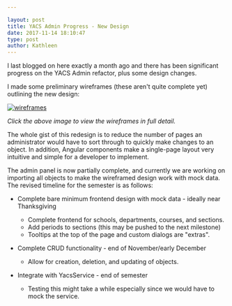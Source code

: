 ```yaml
---

layout: post
title: YACS Admin Progress - New Design
date: 2017-11-14 18:10:47
type: post
author: Kathleen
---
```


I last blogged on here exactly a month ago and there has been significant progress on the YACS Admin refactor, plus some design changes.

I made some preliminary wireframes (these aren't quite complete yet) outlining the new design:

[![wireframes](https://i.imgur.com/GgDkqjG.png)](https://i.imgur.com/GgDkqjG.png)

*Click the above image to view the wireframes in full detail.*

The whole gist of this redesign is to reduce the number of pages an administrator would have to sort through to quickly make changes to an object. In addition, Angular components make a single-page layout very intuitive and simple for a developer to implement.

The admin panel is now partially complete, and currently we are working on importing all objects to make the wireframed design work with mock data. The revised timeline for the semester is as follows:

- Complete bare minimum frontend design with mock data - ideally near Thanksgiving
  - Complete frontend for schools, departments, courses, and sections.
  - Add periods to sections (this may be pushed to the next milestone)
  - Tooltips at the top of the page and custom dialogs are "extras". 

- Complete CRUD functionality - end of November/early December
  - Allow for creation, deletion, and updating of objects.

- Integrate with YacsService - end of semester
  - Testing this might take a while especially since we would have to mock the service.